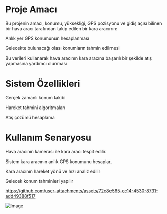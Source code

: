 # Proje Amacı
Bu projenin amacı, konumu, yüksekliği, GPS pozisyonu ve gidiş açısı bilinen bir hava aracı tarafından takip edilen bir kara aracının:

Anlık yer GPS konumunun hesaplanması

Gelecekte bulunacağı olası konumların tahmin edilmesi

Bu verileri kullanarak hava aracının kara aracına başarılı bir şekilde atış yapmasına yardımcı olunması

# Sistem Özellikleri
Gerçek zamanlı konum takibi

Hareket tahmini algoritmaları

Atış çözümü hesaplama


# Kullanım Senaryosu
Hava aracının kamerası ile kara aracı tespit edilir.

Sistem kara aracının anlık GPS konumunu hesaplar.

Kara aracının hareket yönü ve hızı analiz edilir

Gelecek konum tahminleri yapılır

https://github.com/user-attachments/assets/72c8e565-ec14-4530-8731-add49388f517



![Image](https://github.com/user-attachments/assets/9193dcfc-43a1-47f6-95b1-2d04b5d8061c)





